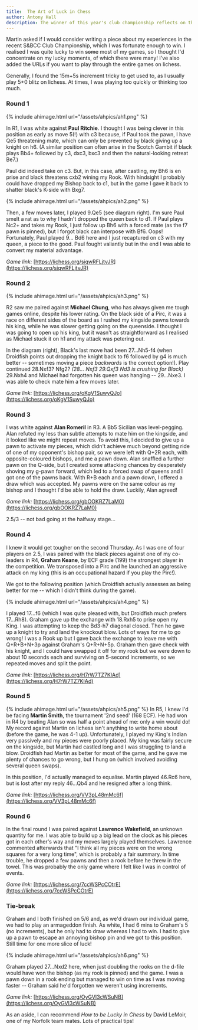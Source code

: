 ```yaml
---
title:  The Art of Luck in Chess
author: Antony Hall
description: The winner of this year's club championship reflects on the role of luck in his victories
---
```


Martin asked if I would consider writing a piece about my experiences in
the recent S&BCC Club Championship, which I was fortunate enough to win.
I realised I was quite lucky to win ~~some~~ most of my games, so I
thought I'd concentrate on my lucky moments, of which there were many!
I've also added the URLs if you want to play through the entire games on
lichess.

Generally, I found the 15m+5s increment tricky to get used to, as I
usually play 5+0 blitz on lichess. At times, I was playing too quickly
or thinking too much.

<div class="clearfix"></div>


### Round 1

<div class="clearfix"></div>

{% include ahimage.html url="/assets/ahpics/ah1.png" %}

In R1, I was white against **Paul Ritchie**. I thought I was being
clever in this position as early as move 5(!) with c3 because, if Paul
took the pawn, I have Qe5 threatening mate, which can only be prevented
by black giving up a knight on h6. (A similar position can often arise
in the Scotch Gambit if black plays Bb4+ followed by c3, dxc3, bxc3 and
then the natural-looking retreat Be7.)

Paul did indeed take on c3. But, in this case, after castling, my Bh6 is
en prise and black threatens cxb2 wining my Rook. With hindsight I
probably could have dropped my Bishop back to c1, but in the game I gave
it back to shatter black's K-side with Bxg7.

<div class="clearfix"></div>



{% include ahimage.html url="/assets/ahpics/ah2.png" %}

Then, a few moves later, I played 9.Qe5
(see diagram right). I'm sure Paul smelt a rat as to why I hadn't
dropped the queen back to d1. If Paul plays Nc2+ and takes my Rook, I
just follow up Bh6 with a forced mate (as the f7 pawn is pinned), but I
forgot black can interpose with Bf6. Oops! Fortunately, Paul played 9...
Bd6 here and I just recaptured on c3 with my queen, a piece to the good.
Paul fought valiantly but in the end I was able to convert my material
advantage.

*Game link:*
[https://lichess.org/siqwRFLjtvJR](https://lichess.org/siqwRFLjtvJR)

<div class="clearfix"></div>

### Round 2

<div class="clearfix"></div>

{% include ahimage.html url="/assets/ahpics/ah3.png" %}

R2 saw me paired against **Michael Chung**, who has always given me
tough games online, despite his lower rating. On the black side of a
Pirc, it was a race on different sides of the board as I rushed my
kingside pawns towards his king, while he was slower getting going on
the queenside. I thought I was going to open up his king, but it wasn't
as straightforward as I realised as Michael stuck it on h1 and my attack
was petering out.

In the diagram (right), Black's last move had been 27\...Nh5-f4 (when
Droidfish points out dropping the knight back to f6 followed by g4 is
much better -- sometimes moving a piece *backwards* is the correct
option!). Play continued 28.Nxf3? Nfg2? *(28... Nxf3 29.Qxf3 Nd3 is
crushing for Black)* 29.Nxh4 and Michael had forgotten his queen was
hanging -- 29\...Nxe3. I was able to check mate him a few moves later.

*Game link:*
[https://lichess.org/oKgV1SuwyQJo](https://lichess.org/oKgV1SuwyQJo)

<div class="clearfix"></div>

### Round 3

<div class="clearfix"></div>

I was white against **Alan Romeril** in R3. A Bb5 Sicilian was
level-pegging. Alan refuted my less than subtle attempts to mate him on
the kingside, and it looked like we might repeat moves. To avoid this, I
decided to give up a pawn to activate my pieces, which didn't achieve
much beyond getting ride of one of my opponent's bishop pair, so we were
left with Q+2R each, with opposite-coloured bishops, and me a pawn down.
Alan snaffled a further pawn on the Q-side, but I created some attacking
chances by desperately shoving my g-pawn forward, which led to a forced
swap of queens and I got one of the pawns back. With R+B each and a pawn
down, I offered a draw which was accepted. My pawns were on the same
colour as my bishop and I thought I'd be able to hold the draw. Luckily,
Alan agreed!

*Game link:*
[https://lichess.org/gbOOKRZ7LaM0](https://lichess.org/gbOOKRZ7LaM0)

2.5/3 -- not bad going at the halfway stage\...

<div class="clearfix"></div>

### Round 4

<div class="clearfix"></div>

I knew it would get tougher on the second Thursday. As I was one of four
players on 2.5, I was paired with the black pieces against one of my
co-leaders in R4, **Graham Keane**, by ECF grade (199) the strongest
player in the competition. We transposed into a Pirc and he launched an
aggressive attack on my king (this is an occupational hazard if you play
the Pirc!).

We got to the following position (which Droidfish actually assesses as
being better for me -- which I didn't think during the game).

{% include ahimage.html url="/assets/ahpics/ah4.png" %}

I played 17\...f6 (which I was quite pleased with, but Droidfish much prefers
17\...Rh8). Graham gave up the exchange with 18.Rxh5
to prise open my King. I was attempting to keep the Bd3-h7 diagonal
closed. Then he gave up a knight to try and land the knockout blow. Lots
of ways for me to go wrong! I was a Rook up but I gave back the exchange
to leave me with Q+R+B+N+3p against Graham's Q+R+N+5p. Graham then gave
check with his knight, and I could have swapped it off for my rook but
we were down to about 10 seconds each and surviving on 5-second
increments, so we repeated moves and split the point.

*Game link:*
[https://lichess.org/H7rW7TZ7KIAd](https://lichess.org/H7rW7TZ7KIAd)

<div class="clearfix"></div>

### Round 5

<div class="clearfix"></div>

{% include ahimage.html url="/assets/ahpics/ah5.png" %}
In R5, I knew I'd be facing **Martin
Smith**, the tournament '2nd seed' (168 ECF). He had won in R4 by
beating Alan so was half a point ahead of me: only a win would do! My
record against Martin on lichess isn't anything to write home about
(before the game, he was 4-1 up). Unfortunately, I played my King's
Indian very passively and my pieces were poorly placed. My king was
fairly secure on the kingside, but Martin had castled long and I was
struggling to land a blow. Droidfish had Martin as better for most of
the game, and he gave me plenty of chances to go wrong, but I hung on
(which involved avoiding several queen swaps).

In this position, I'd actually managed to equalise. Martin played 46.Rc6
here, but is lost after my reply 46\...Qb4 and he resigned after a long
think.

*Game link:*
[https://lichess.org/VV3pL48mMc6f](https://lichess.org/VV3pL48mMc6f)

<div class="clearfix"></div>

### Round 6

<div class="clearfix"></div>

In the final round I was paired against **Lawrence Wakefield**, an
unknown quantity for me. I was able to build up a big lead on the clock
as his pieces got in each other's way and my moves largely played
themselves. Lawrence commented afterwards that "I think all my pieces
were on the wrong squares for a very long time", which is probably a
fair summary. In time trouble, he dropped a few pawns and then a rook
before he threw in the towel. This was probably the only game where I
felt like I was in control of events.

*Game link:*
[https://lichess.org/7ccWSPcCOtrE](https://lichess.org/7ccWSPcCOtrE)

<div class="clearfix"></div>

### Tie-break

Graham and I both finished on 5/6 and, as we'd drawn our individual
game, we had to play an armageddon finish. As white, I had 6 mins to
Graham's 5 (no increments), but he only had to draw whereas I had to
win. I had to give up a pawn to escape an annoying bishop pin and we got
to this position. Still time for one more slice of luck!

{% include ahimage.html url="/assets/ahpics/ah6.png" %}


Graham played 27\...Nxd2 here, when just doubling the rooks on the
d-file would have won the bishop (as my rook is pinned) and the game. I
was a pawn down in a rook ending but managed to win on time as I was
moving faster -- Graham said he'd forgotten we weren't using increments.

*Game link:*
[https://lichess.org/OyGVI3cWSuNB](https://lichess.org/OyGVI3cWSuNB)

As an aside, I can recommend *How to be Lucky in Chess* by David LeMoir,
one of my Norfolk team mates. Lots of practical tips!

